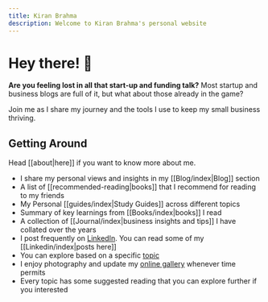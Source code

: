 ```yaml
---
title: Kiran Brahma
description: Welcome to Kiran Brahma's personal website
---
```

# Hey there! 👋


**Are you feeling lost in all that start-up and funding talk?** Most startup and business blogs are full of it, but what about those already in the game?

Join me as I share my journey and the tools I use to keep my small business thriving.

## Getting Around

Head [[about|here]] if you want to know more about me.

 * I share my personal views and insights in my [[Blog/index|Blog]] section
 * A list of [[recommended-reading|books]] that I recommend for reading to my friends
 * My Personal [[guides/index|Study Guides]] across different topics
 * Summary of key learnings from [[Books/index|books]] I read
 * A collection of [[Journal/index|business insights and tips]] I have collated over the years 
 * I post frequently on [LinkedIn](https://www.linkedin.com/in/kbrahma/). You can read some of my [[Linkedin/index|posts here]]
 * You can explore based on a specific [topic](/tags)
 * I enjoy photography and update my [online gallery](https://photos.kiranbrahma.com) whenever time permits
 * Every topic has some suggested reading that you can explore further if you interested 
 